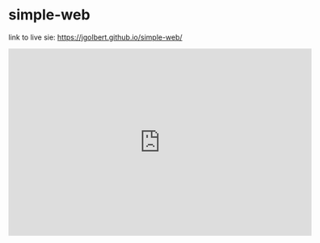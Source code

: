 # simple-web

link to live sie: https://jgolbert.github.io/simple-web/


<iframe width="600" height="371" seamless frameborder="0" scrolling="no" src="https://docs.google.com/spreadsheets/d/1BYF16uNbab5TJItD6ZE1hw3wnZREqNn9J0mKSZ8evD8/pubchart?oid=3738103&amp;format=interactive"></iframe>

